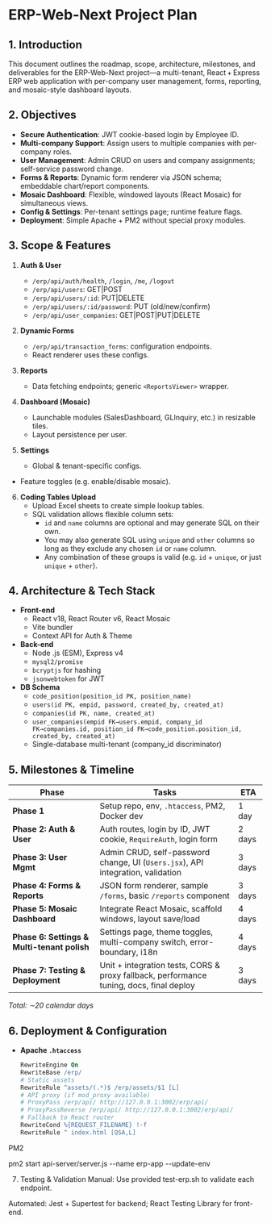 # ERP-Web-Next Project Plan

## 1. Introduction
This document outlines the roadmap, scope, architecture, milestones, and deliverables for the ERP-Web-Next project—a multi-tenant, React + Express ERP web application with per-company user management, forms, reporting, and mosaic-style dashboard layouts.

## 2. Objectives
- **Secure Authentication**: JWT cookie-based login by Employee ID.
- **Multi-company Support**: Assign users to multiple companies with per-company roles.
- **User Management**: Admin CRUD on users and company assignments; self-service password change.
- **Forms & Reports**: Dynamic form renderer via JSON schema; embeddable chart/report components.
- **Mosaic Dashboard**: Flexible, windowed layouts (React Mosaic) for simultaneous views.
- **Config & Settings**: Per-tenant settings page; runtime feature flags.
- **Deployment**: Simple Apache + PM2 without special proxy modules.

## 3. Scope & Features
1. **Auth & User**  
   - `/erp/api/auth/health`, `/login`, `/me`, `/logout`  
   - `/erp/api/users`: GET|POST  
   - `/erp/api/users/:id`: PUT|DELETE  
   - `/erp/api/users/:id/password`: PUT (old/new/confirm)  
   - `/erp/api/user_companies`: GET|POST|PUT|DELETE

2. **Dynamic Forms**
   - `/erp/api/transaction_forms`: configuration endpoints.
   - React renderer uses these configs.
3. **Reports**  
   - Data fetching endpoints; generic `<ReportsViewer>` wrapper.

4. **Dashboard (Mosaic)**  
   - Launchable modules (SalesDashboard, GLInquiry, etc.) in resizable tiles.  
   - Layout persistence per user.

5. **Settings**  
   - Global & tenant-specific configs.  
 - Feature toggles (e.g. enable/disable mosaic).

6. **Coding Tables Upload**
   - Upload Excel sheets to create simple lookup tables.
   - SQL validation allows flexible column sets:
     - `id` and `name` columns are optional and may generate SQL on their own.
     - You may also generate SQL using `unique` and `other` columns so long as they
       exclude any chosen `id` or `name` column.
     - Any combination of these groups is valid (e.g. `id` + `unique`, or just
       `unique` + `other`).

## 4. Architecture & Tech Stack
- **Front-end**  
  - React v18, React Router v6, React Mosaic  
  - Vite bundler  
  - Context API for Auth & Theme  
- **Back-end**  
  - Node .js (ESM), Express v4  
  - `mysql2/promise`  
  - `bcryptjs` for hashing  
  - `jsonwebtoken` for JWT  
- **DB Schema**  
  - `code_position(position_id PK, position_name)`
  - `users(id PK, empid, password, created_by, created_at)`
  - `companies(id PK, name, created_at)`
  - `user_companies(empid FK→users.empid, company_id FK→companies.id, position_id FK→code_position.position_id, created_by, created_at)`
  - Single-database multi-tenant (company_id discriminator)

## 5. Milestones & Timeline

| Phase                | Tasks                                                                                            | ETA   |
|----------------------|--------------------------------------------------------------------------------------------------|-------|
| **Phase 1**          | Setup repo, env, `.htaccess`, PM2, Docker dev                                                    | 1 day |
| **Phase 2: Auth & User**       | Auth routes, login by ID, JWT cookie, `RequireAuth`, login form                     | 2 days|
| **Phase 3: User Mgmt** | Admin CRUD, self-password change, UI (`Users.jsx`), API integration, validation                  | 3 days|
| **Phase 4: Forms & Reports**    | JSON form renderer, sample `/forms`, basic `/reports` component                            | 3 days|
| **Phase 5: Mosaic Dashboard**   | Integrate React Mosaic, scaffold windows, layout save/load                                 | 4 days|
| **Phase 6: Settings & Multi-tenant polish** | Settings page, theme toggles, multi-company switch, error-boundary, i18n           | 4 days|
| **Phase 7: Testing & Deployment** | Unit + integration tests, CORS & proxy fallback, performance tuning, docs, final deploy | 3 days|

_Total: ∼20 calendar days_

## 6. Deployment & Configuration
- **Apache `.htaccess`**  
  ```apache
  RewriteEngine On
  RewriteBase /erp/
  # Static assets
  RewriteRule ^assets/(.*)$ /erp/assets/$1 [L]
  # API proxy (if mod_proxy available)
  # ProxyPass /erp/api/ http://127.0.0.1:3002/erp/api/
  # ProxyPassReverse /erp/api/ http://127.0.0.1:3002/erp/api/
  # Fallback to React router
  RewriteCond %{REQUEST_FILENAME} !-f
  RewriteRule ^ index.html [QSA,L]

PM2

pm2 start api-server/server.js --name erp-app --update-env

7. Testing & Validation
Manual: Use provided test-erp.sh to validate each endpoint.

Automated: Jest + Supertest for backend; React Testing Library for front-end.
